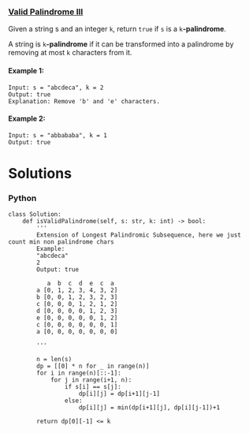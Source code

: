 ### [Valid Palindrome III](https://leetcode.com/problems/valid-palindrome-iii/) <br>

Given a string s and an integer `k`, return `true` if `s` is a `k`**-palindrome**.

A string is `k`**-palindrome** if it can be transformed into a palindrome by removing at most `k` characters from it.

 



#### Example 1:

```
Input: s = "abcdeca", k = 2
Output: true
Explanation: Remove 'b' and 'e' characters.

```

#### Example 2:

```
Input: s = "abbababa", k = 1
Output: true

```



# Solutions

### Python
```
class Solution:
    def isValidPalindrome(self, s: str, k: int) -> bool:
        '''
        Extension of Longest Palindromic Subsequence, here we just count min non palindrome chars
        Example:
        "abcdeca"
        2
        Output: true
        
           a  b  c  d  e  c  a      
        a [0, 1, 2, 3, 4, 3, 2]
        b [0, 0, 1, 2, 3, 2, 3]
        c [0, 0, 0, 1, 2, 1, 2]
        d [0, 0, 0, 0, 1, 2, 3]
        e [0, 0, 0, 0, 0, 1, 2]
        c [0, 0, 0, 0, 0, 0, 1]
        a [0, 0, 0, 0, 0, 0, 0]
        
        '''
    
        n = len(s)
        dp = [[0] * n for _ in range(n)]
        for i in range(n)[::-1]:
            for j in range(i+1, n):
                if s[i] == s[j]:
                    dp[i][j] = dp[i+1][j-1]
                else:
                    dp[i][j] = min(dp[i+1][j], dp[i][j-1])+1

        return dp[0][-1] <= k
    

```
